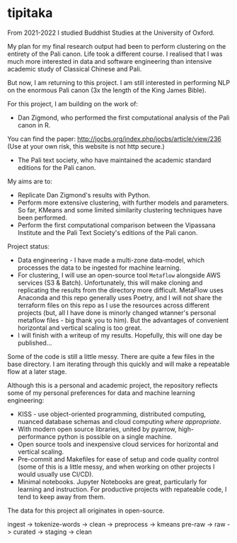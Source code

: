 # tipitaka

From 2021-2022 I studied Buddhist Studies at the University of Oxford.

My plan for my final research output had been to perform clustering on the entirety of the Pali canon.
Life took a different course. I realised that I was much more interested in data and software engineering than intensive academic study of Classical Chinese and Pali.

But now, I am returning to this project.
I am still interested in performing NLP on the enormous Pali canon (3x the length of the King James Bible).

For this project, I am building on the work of:
* Dan Zigmond, who performed the first computational analysis of the Pali canon in R.

You can find the paper:
http://jocbs.org/index.php/jocbs/article/view/236
(Use at your own risk, this website is not http secure.)

* The Pali text society, who have maintained the academic standard editions for the Pali canon.

My aims are to:
* Replicate Dan Zigmond's results with Python.
* Perform more extensive clustering, with further models and parameters. So far, KMeans and some limited similarity clustering techniques have been performed.
* Perform the first computational comparison between the Vipassana Institute and the Pali Text Society's editions of the Pali canon.


Project status:
* Data engineering - I have made a multi-zone data-model, which processes the data to be ingested for machine learning.
* For clustering, I will use an open-source tool `Metaflow` alongside AWS services (S3 & Batch).
Unfortunately, this will make cloning and replicating the results from the directory more difficult. MetaFlow uses Anaconda and this repo generally uses Poetry, and I will not share the terraform files on this repo as I use the resources across different projects (but, all I have done is minorly changed wtanner's personal metaflow files - big thank you to him). But the advantages of convenient horizontal and vertical scaling is too great.
* I will finish with a writeup of my results. Hopefully, this will one day be published...


Some of the code is still a little messy.
There are quite a few files in the base directory. I am iterating through this quickly and will make a repeatable flow at a later stage.

Although this is a personal and academic project, the repository reflects some of my personal preferences for data and machine learning engineering:
* KISS - use object-oriented programming, distributed computing, nuanced database schemas and cloud computing _where appropriate_.
* With modern open source libraries, united by pyarrow, high-performance python is possible on a single machine.
* Open source tools and inexpensive cloud services for horizontal and vertical scaling.
* Pre-commit and Makefiles for ease of setup and code quality control (some of this is a little messy, and when working on other projects I would usually use CI/CD).
* Minimal notebooks. Jupyter Notebooks are great, particularly for learning and instruction. For productive projects with repateable code, I tend to keep away from them.

The data for this project all originates in open-source.


ingest -> tokenize-words -> clean -> preprocess -> kmeans
pre-raw -> raw -> curated -> staging -> clean
